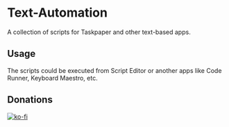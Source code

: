 # Text-Automation
A collection of scripts for Taskpaper and other text-based apps.

## Usage

The scripts could be executed from Script Editor or another apps like Code Runner, Keyboard Maestro, etc.

## Donations
[![ko-fi](https://ko-fi.com/img/githubbutton_sm.svg)](https://ko-fi.com/U7U74O49E)
